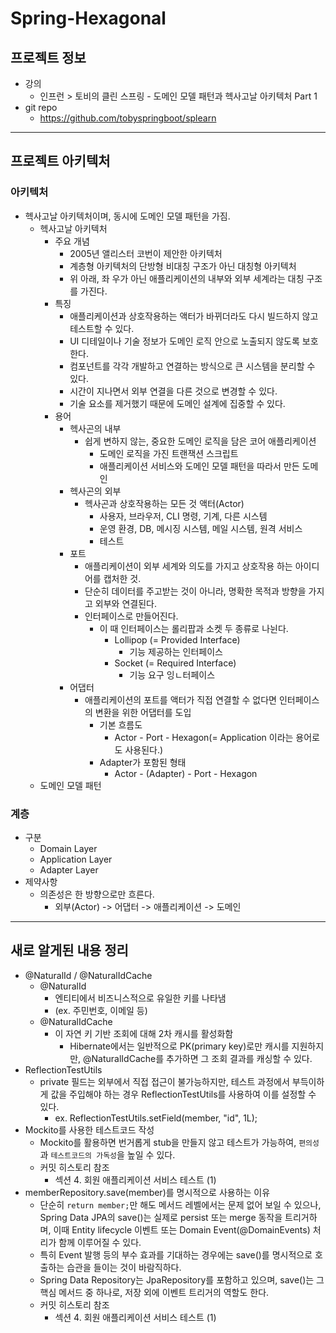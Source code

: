 # Spring-Hexagonal
## 프로젝트 정보
- 강의
  - 인프런 > 토비의 클린 스프링 - 도메인 모델 패턴과 헥사고날 아키텍처 Part 1
- git repo
  - https://github.com/tobyspringboot/splearn

<hr>

## 프로젝트 아키텍처
### 아키텍처
- 헥사고날 아키텍처이며, 동시에 도메인 모델 패턴을 가짐.
  - 헥사고날 아키텍처
    - 주요 개념
      - 2005년 앨리스터 코번이 제안한 아키텍처
      - 계층형 아키텍처의 단방형 비대칭 구조가 아닌 대칭형 아키텍처
      - 위 아래, 좌 우가 아닌 애플리케이션의 내부와 외부 세계라는 대칭 구조를 가진다.
    - 특징
      - 애플리케이션과 상호작용하는 액터가 바뀌더라도 다시 빌드하지 않고 테스트할 수 있다.
      - UI 디테일이나 기술 정보가 도메인 로직 안으로 노출되지 않도록 보호한다.
      - 컴포넌트를 각각 개발하고 연결하는 방식으로 큰 시스템을 분리할 수 있다.
      - 시간이 지나면서 외부 연결을 다른 것으로 변경할 수 있다.
      - 기술 요소를 제거했기 때문에 도메인 설계에 집중할 수 있다.
    - 용어
      - 헥사곤의 내부
        - 쉽게 변하지 않는, 중요한 도메인 로직을 담은 코어 애플리케이션
          - 도메인 로직을 가진 트랜잭션 스크립트
          - 애플리케이션 서비스와 도메인 모델 패턴을 따라서 만든 도메인
      - 헥사곤의 외부
        - 헥사곤과 상호작용하는 모든 것 액터(Actor)
          - 사용자, 브라우저, CLI 명령, 기계, 다른 시스템
          - 운영 환경, DB, 메시징 시스템, 메일 시스템, 원격 서비스
          - 테스트
      - 포트
        - 애플리케이션이 외부 세계와 의도를 가지고 상호작용 하는 아이디어를 캡처한 것.
        - 단순히 데이터를 주고받는 것이 아니라, 명확한 목적과 방향을 가지고 외부와 연결된다.
        - 인터페이스로 만들어진다.
          - 이 때 인터페이스는 롤리팝과 소켓 두 종류로 나뉜다.
            - Lollipop (= Provided Interface)
              - 기능 제공하는 인터페이스
            - Socket (= Required Interface)
              - 기능 요구 잉ㄴ터페이스
      - 어댑터
        - 애플리케이션의 포트를 액터가 직접 연결할 수 없다면 인터페이스의 변환을 위한 어댑터를 도입
          - 기본 흐름도
            - Actor - Port - Hexagon(= Application 이라는 용어로도 사용된다.)
          - Adapter가 포함된 형태
            - Actor - (Adapter) - Port - Hexagon
  - 도메인 모델 패턴

### 계층
- 구분
  - Domain Layer
  - Application Layer
  - Adapter Layer
- 제약사항
  - 의존성은 한 방향으로만 흐른다.
    - 외부(Actor) -> 어댑터 -> 애플리케이션 -> 도메인

<hr>

## 새로 알게된 내용 정리
- @NaturalId / @NaturalIdCache
  - @NaturalId
    - 엔티티에서 비즈니스적으로 유일한 키를 나타냄
    - (ex. 주민번호, 이메일 등)
  - @NaturalIdCache
    - 이 자연 키 기반 조회에 대해 2차 캐시를 활성화함
      - Hibernate에서는 일반적으로 PK(primary key)로만 캐시를 지원하지만, @NaturalIdCache를 추가하면 그 조회 결과를 캐싱할 수 있다.
- ReflectionTestUtils
  - private 필드는 외부에서 직접 접근이 불가능하지만, 테스트 과정에서 부득이하게 값을 주입해야 하는 경우 ReflectionTestUtils를 사용하여 이를 설정할 수 있다.
    - ex. ReflectionTestUtils.setField(member, "id", 1L);
- Mockito를 사용한 테스트코드 작성
  - Mockito를 활용하면 번거롭게 stub을 만들지 않고 테스트가 가능하여, `편의성`과 `테스트코드의 가독성`을 높일 수 있다.
  - 커밋 히스토리 참조
    - 섹션 4. 회원 애플리케이션 서비스 테스트 (1)
- memberRepository.save(member)를 명시적으로 사용하는 이유
  - 단순히 `return member;`만 해도 메서드 레벨에서는 문제 없어 보일 수 있으나,   
    Spring Data JPA의 save()는 실제로 persist 또는 merge 동작을 트리거하며, 이때 Entity lifecycle 이벤트 또는 Domain Event(@DomainEvents) 처리가 함께 이루어질 수 있다.
  - 특히 Event 발행 등의 부수 효과를 기대하는 경우에는 save()를 명시적으로 호출하는 습관을 들이는 것이 바람직하다.
  - Spring Data Repository는 JpaRepository를 포함하고 있으며, save()는 그 핵심 메서드 중 하나로, 저장 외에 이벤트 트리거의 역할도 한다.
  - 커밋 히스토리 참조
    - 섹션 4. 회원 애플리케이션 서비스 테스트 (1)